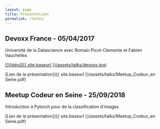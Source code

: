 ```yaml
---
layout: page
title: Présentations
permalink: /talks/
---
```


## Devoxx France - 05/04/2017
Université de la Datascience avec Romain Picot-Clemente et Fabien Vauchelles

[![Vidéo]({{ site.baseurl }}/assets/talks/devoxx.jpg)](https://www.youtube.com/watch?v=eD8R39Pua9I "Video Title")


[Lien de la présentation]({{ site.baseurl }}/assets/talks/Meetup_Codeur_en Seine.pdf)


## Meetup Codeur en Seine - 25/09/2018
Introduction à Pytorch pour de la classification d'images

[Lien de la présentation]({{ site.baseurl }}/assets/talks/Meetup_Codeur_en Seine.pdf)




